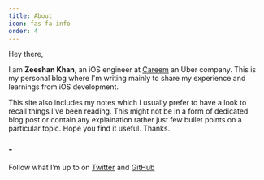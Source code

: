 ```yaml
---
title: About
icon: fas fa-info
order: 4
---
```


Hey there,

I am **Zeeshan Khan**, an iOS engineer at [Careem](https://www.careem.com) an Uber company.
This is my personal blog where I'm writing mainly to share my experience and learnings from iOS development.


This site also includes my notes which I usually prefer to have a look to recall things I've been reading. This might not be in a form of dedicated blog post or contain any explaination rather just few bullet points on a particular topic. Hope you find it useful. Thanks.

### -
Follow what I’m up to on [Twitter](https://twitter.com/zeeshan_khan) and [GitHub](https://github.com/zeeshankhan)